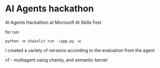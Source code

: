 # AI Agents hackathon
AI Agents Hackathon at Microsoft AI Skills Fest



for run 
```
python -m chainlit run .\app.py -w
```

I created a variety of versions according to the evaluation from the agent

v1 - multiagent using chainly, and semantic kernel 
